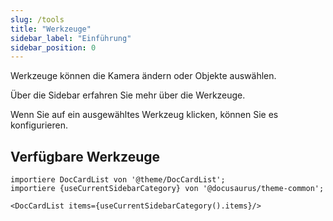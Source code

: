 ```yaml
---
slug: /tools
title: "Werkzeuge"
sidebar_label: "Einführung"
sidebar_position: 0
---
```



Werkzeuge können die Kamera ändern oder Objekte auswählen.

Über die Sidebar erfahren Sie mehr über die Werkzeuge.

Wenn Sie auf ein ausgewähltes Werkzeug klicken, können Sie es konfigurieren.

## Verfügbare Werkzeuge

```mdx-code-block
importiere DocCardList von '@theme/DocCardList';
importiere {useCurrentSidebarCategory} von '@docusaurus/theme-common';

<DocCardList items={useCurrentSidebarCategory().items}/>
```
